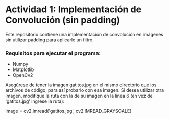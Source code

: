# Actividad 1: Implementación de Convolución (sin padding)

Este repositorio contiene una implementación de convolución en imágenes sin utilizar padding para aplicarle un filtro.

### Requisitos para ejecutar el programa:
- Numpy
- Matplotlib
- OpenCv2

Asegúrese de tener la imagen gatitos.jpg en el mismo directorio que los archivos de código, para así probarlo con esa imagen. Si desea utilizar otra imagen, modifique la ruta con la de su imagen en la línea 6 (en vez de 'gatitos.jpg' ingrese la ruta):

image = cv2.imread('gatitos.jpg', cv2.IMREAD_GRAYSCALE)
